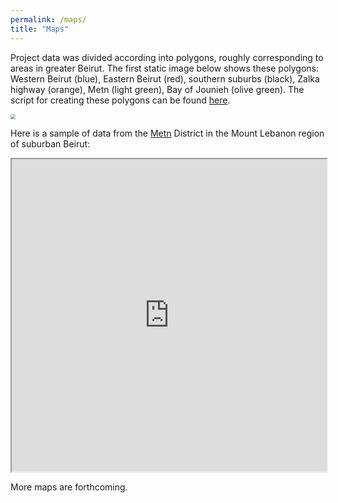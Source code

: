 ```yaml
---
permalink: /maps/
title: "Maps"
---
```


Project data was divided according into polygons, roughly corresponding to areas in greater Beirut. The first static image below shows these polygons: Western Beirut (blue), Eastern Beirut (red), southern suburbs (black), Zalka highway (orange), Metn (light green), Bay of Jounieh (olive green). The script for creating these polygons can be found [here](https://github.com/LLBeirut/llbeirut.github.io/blob/master/assets/scripts/LLB_polygons.R).  

<img src="/assets/images/LLB_datapolygons.png" style="zoom:50%;"/>

Here is a sample of data from the [Metn](https://en.wikipedia.org/wiki/Matn_District) District in the Mount Lebanon region of suburban Beirut: 

<iframe src="https://llbeirut.github.io/assets/webapps/Metn/#13/33.9221/35.6341" width="100%" height="500"></iframe>

More maps are forthcoming. 

